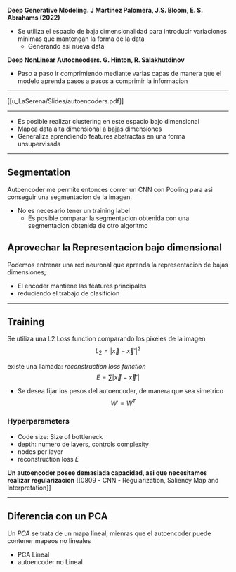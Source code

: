
**Deep Generative Modeling. J Martinez Palomera, J.S. Bloom, E. S. Abrahams (2022)**
- Se utiliza el espacio de baja dimensionalidad para introducir variaciones minimas que mantengan la forma de la data
	- Generando asi nueva data

**Deep NonLinear Autocneoders. G. Hinton, R. Salakhutdinov**
- Paso a paso ir comprimiendo mediante varias capas de manera que el modelo aprenda pasos a pasos a comprimir la informacion
___
[[u_LaSerena/Slides/autoencoders.pdf]]
____
- Es posible realizar clustering en este espacio bajo dimensional
- Mapea data alta dimensional a bajas dimensiones
- Generaliza aprendiendo features abstractas en una forma unsupervisada

___
## Segmentation
Autoencoder me permite entonces correr un CNN con Pooling para asi conseguir una segmentacion de la imagen.
- No es necesario tener un training label
	- Es posible comparar la segmentacion obtenida con una segmentacion obtenida de otro algoritmo
## Aprovechar la Representacion bajo dimensional
Podemos entrenar una red neuronal que aprenda la representacion de bajas dimensiones;
- El encoder mantiene las features principales
- reduciendo el trabajo de clasificion
___
## Training
Se utiliza una L2 Loss function comparando los pixeles de la imagen
$$
L_2 = |\vec x - \vec x'| ^2
$$

existe una llamada: *reconstruction loss function*
$$
E = \sum |\vec x  - \vec x'|
$$
- Se desea fijar los pesos del autoencoder, de manera que sea simetrico
$$
W' = W^T
$$
### Hyperparameters
- Code size: Size of bottleneck
- depth: numero de layers, controls complexity
- nodes per layer
- reconstruction loss $E$

**Un autoencoder posee demasiada capacidad, asi que necesitamos realizar regularizacion**
	[[0809 - CNN - Regularization, Saliency Map and Interpretation]]





___
## Diferencia con un PCA
Un *PCA* se trata de un mapa lineal; mienras que el autoencoder puede contener mapeos no lineales
- PCA Lineal
- autoencoder no Lineal

